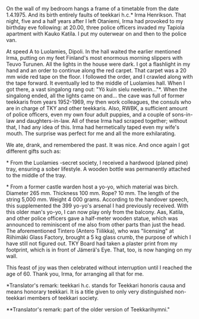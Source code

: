 
On the wall of my bedroom hangs a frame of a timetable from the date 1.4.1975. And its birth entirely faults of teekkari h.c.\* Irma Henrikson. That night, five and a half years after I left Otaniemi, Irma had provoked to my birthday eve following: at 20.00, three police officers invaded my Tapiola apartment with Kauko Katila. I put my outerwear on and then to the police van.

At speed A to Luolamies, Dipoli. In the hall waited the earlier mentioned Irma, putting on my feet Finland's most enormous morning slippers with Teuvo Turunen. All the lights in the house were dark. I got a flashlight in my hand and an order to continue along the red carpet. That carpet was a 20 mm wide red tape on the floor. I followed the order, and I crawled along with the tape forward. It eventually led to the middle of Luolamies hall. When I got there, a vast singalong rang out: "Yö kuin sielu neekerin..."\*. When the singalong ended, all the lights came on and... the cave was full of former teekkaris from years 1952-1969, my then work colleagues, the consuls who are in charge of TKY and other teekkaris. Also, RWBK, a sufficient amount of police officers, even my own four adult puppies, and a couple of sons-in-law and daughters-in-law. All of these Irma had scraped together; without that, I had any idea of this. Irma had hermetically taped even my wife's mouth. The surprise was perfect for me and all the more exhilarating.

We ate, drank, and remembered the past. It was nice. And once again I got different gifts such as:

\* From the Luolamies -secret society, I received a hardwood (planed pine) tray, ensuring a sober lifestyle. A wooden bottle was permanently attached to the middle of the tray. 

\* From a former castle warden host a yo-yo, which material was birch. Diameter 265 mm. Thickness 100 mm. Rope? 10 mm. The length of the string 5,000 mm. Weight 4 000 grams. According to the handover speech, this supplemented the 399 yo-yo's arsenal I had previously received. With this older man's yo-yo, I can now play only from the balcony. Aas, Katila, and other police officers gave a half-meter wooden statue, which was announced to reminiscent of me also from other parts than just the head. The aforementioned Tintero (Antero Tiilikka), who was "licensing" at Riihimäki Glass Factory, brought a 5 kg glass crumb, the purpose of which I have still not figured out. TKY Board had taken a plaster print from my footprint, which is in front of Jämerä's Eye. That, too, is now hanging on my wall.

This feast of joy was then celebrated without interruption until I reached the age of 60. Thank you, Irma, for arranging all that for me.

\*Translator's remark: teekkari h.c. stands for Teekkari honoris causa and means honorary teekkari. It is a title given to only very distinguished non-teekkari members of teekkari society.

\*\*Translator's remark: part of the older version of Teekkarihymni."